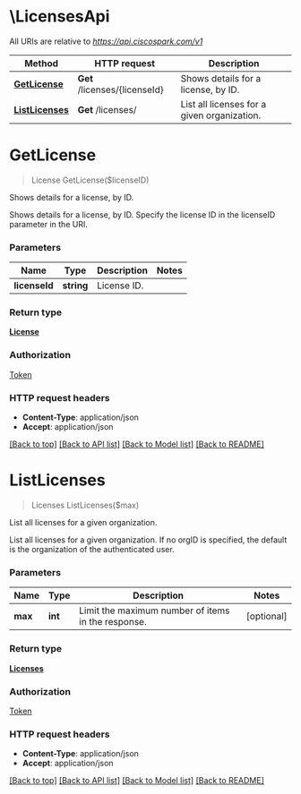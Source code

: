 # \LicensesApi

All URIs are relative to *https://api.ciscospark.com/v1*

Method | HTTP request | Description
------------- | ------------- | -------------
[**GetLicense**](LicensesApi.md#GetLicense) | **Get** /licenses/{licenseId} | Shows details for a license, by ID.
[**ListLicenses**](LicensesApi.md#ListLicenses) | **Get** /licenses/ | List all licenses for a given organization.


# **GetLicense**
> License GetLicense($licenseID)

Shows details for a license, by ID.

Shows details for a license, by ID. Specify the license ID in the licenseID parameter in the URI. 


### Parameters

Name | Type | Description  | Notes
------------- | ------------- | ------------- | -------------
 **licenseId** | **string**| License ID. | 

### Return type

[**License**](License.md)

### Authorization

[Token](../README.md#Token)

### HTTP request headers

 - **Content-Type**: application/json
 - **Accept**: application/json

[[Back to top]](#) [[Back to API list]](../README.md#documentation-for-api-endpoints) [[Back to Model list]](../README.md#documentation-for-models) [[Back to README]](../README.md)

# **ListLicenses**
> Licenses ListLicenses($max)

List all licenses for a given organization.

List all licenses for a given organization. If no orgID is specified, the default is the organization of the authenticated user. 


### Parameters

Name | Type | Description  | Notes
------------- | ------------- | ------------- | -------------
 **max** | **int**| Limit the maximum number of items in the response. | [optional] 

### Return type

[**Licenses**](Licenses.md)

### Authorization

[Token](../README.md#Token)

### HTTP request headers

 - **Content-Type**: application/json
 - **Accept**: application/json

[[Back to top]](#) [[Back to API list]](../README.md#documentation-for-api-endpoints) [[Back to Model list]](../README.md#documentation-for-models) [[Back to README]](../README.md)

